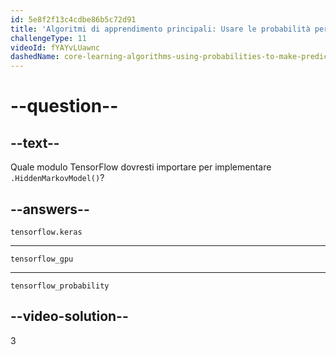 ```yaml
---
id: 5e8f2f13c4cdbe86b5c72d91
title: 'Algoritmi di apprendimento principali: Usare le probabilità per fare predizioni'
challengeType: 11
videoId: fYAYvLUawnc
dashedName: core-learning-algorithms-using-probabilities-to-make-predictions
---
```


# --question--

## --text--

Quale modulo TensorFlow dovresti importare per implementare `.HiddenMarkovModel()`?

## --answers--

`tensorflow.keras`

---

`tensorflow_gpu`

---

`tensorflow_probability`

## --video-solution--

3

